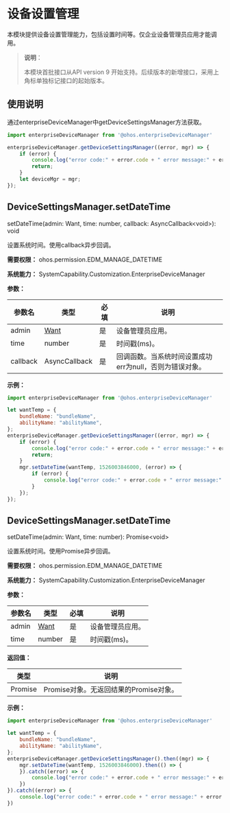 # 设备设置管理

本模块提供设备设置管理能力，包括设置时间等。仅企业设备管理员应用才能调用。

> **说明**：
> 
> 本模块首批接口从API version 9 开始支持。后续版本的新增接口，采用上角标单独标记接口的起始版本。

## 使用说明

通过enterpriseDeviceManager中getDeviceSettingsManager方法获取。

```js
import enterpriseDeviceManager from '@ohos.enterpriseDeviceManager'

enterpriseDeviceManager.getDeviceSettingsManager((error, mgr) => {
    if (error) {
        console.log("error code:" + error.code + " error message:" + error.message);
        return;
    }
    let deviceMgr = mgr;
});
```

## DeviceSettingsManager.setDateTime

setDateTime(admin: Want, time: number, callback: AsyncCallback\<void>): void

设置系统时间。使用callback异步回调。

**需要权限：** ohos.permission.EDM_MANAGE_DATETIME

**系统能力：** SystemCapability.Customization.EnterpriseDeviceManager

**参数：**

| 参数名   | 类型                                  | 必填   | 说明      |
| ----- | ----------------------------------- | ---- | ------- |
| admin | [Want](js-apis-application-Want.md) | 是    | 设备管理员应用。 |
| time  | number | 是 | 时间戳(ms)。 |
| callback | AsyncCallback<void> | 是 | 回调函数。当系统时间设置成功err为null，否则为错误对象。 |

**示例：**

```js
import enterpriseDeviceManager from '@ohos.enterpriseDeviceManager'

let wantTemp = {
    bundleName: "bundleName",
    abilityName: "abilityName",
};
enterpriseDeviceManager.getDeviceSettingsManager((error, mgr) => {
    if (error) {
        console.log("error code:" + error.code + " error message:" + error.message);
        return;
    }
    mgr.setDateTime(wantTemp, 1526003846000, (error) => {
        if (error) {
            console.log("error code:" + error.code + " error message:" + error.message);
        }
    });
});
```

## DeviceSettingsManager.setDateTime

setDateTime(admin: Want, time: number): Promise\<void>

设置系统时间。使用Promise异步回调。

**需要权限：** ohos.permission.EDM_MANAGE_DATETIME

**系统能力：** SystemCapability.Customization.EnterpriseDeviceManager

**参数：**

| 参数名   | 类型                                  | 必填   | 说明      |
| ----- | ----------------------------------- | ---- | ------- |
| admin | [Want](js-apis-application-Want.md) | 是    | 设备管理员应用。 |
| time  | number | 是 | 时间戳(ms)。 |

**返回值：**

| 类型   | 说明                                  |
| ----- | ----------------------------------- |
| Promise<void> | Promise对象。无返回结果的Promise对象。 |


**示例：**

```js
import enterpriseDeviceManager from '@ohos.enterpriseDeviceManager'

let wantTemp = {
    bundleName: "bundleName",
    abilityName: "abilityName",
};
enterpriseDeviceManager.getDeviceSettingsManager().then((mgr) => {
    mgr.setDateTime(wantTemp, 1526003846000).then(() => {
    }).catch((error) => {
        console.log("error code:" + error.code + " error message:" + error.message);
    })
}).catch((error) => {
    console.log("error code:" + error.code + " error message:" + error.message);
})
```

